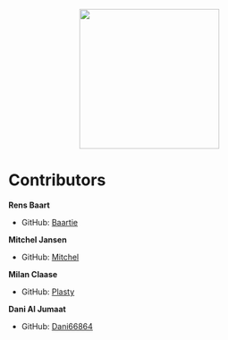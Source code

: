 <p align="center">
  <img src="https://alienexpress.mitcheljansen.nl/alienexpress_logo.png" height="250">
</p>


# Contributors
**Rens Baart**<br>
- GitHub: [Baartie](https://github.com/Baartie)

**Mitchel Jansen**<br>
- GitHub: [Mitchel](https://github.com/Mitchel)

**Milan Claase**<br>
- GitHub: [Plasty](https://github.com/plasty)

**Dani Al Jumaat**<br>
- GitHub: [Dani66864](https://github.com/Dani66864)
